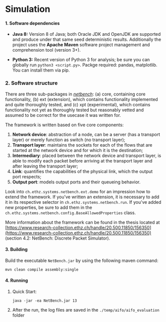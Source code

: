 # Simulation

#### 1. Software dependencies

* **Java 8:** Version 8 of Java; both Oracle JDK and OpenJDK are supported and produce under that same seed deterministic results. Additionally the project uses the **Apache Maven** software project management and comprehension tool (version 3+).

* **Python 3:** Recent version of Python 3 for analysis; be sure you can globally run `python3 <script.py>`. Packge required: pandas, matplotlib. You can install them via pip.



### 2. Software structure

There are three sub-packages in [*netbench*](https://github.com/nsg-ethz/sp-pifo): (a) core, containing core functionality, (b) ext (extension), which contains functionality implemented and quite thoroughly tested, and (c) xpt (experimental), which contains functionality not yet as thoroughly tested but reasonably vetted and assumed to be correct for the usecase it was written for.

The framework is written based on five core components:

1. **Network device**: abstraction of a node, can be a server (has a transport layer) or merely function as switch (no transport layer);
2. **Transport layer**: maintains the sockets for each of the flows that are started at the network device and for which it is the destination;
3. **Intermediary**: placed between the network device and transport layer, is able to modify each packet before arriving at the transport layer and after leaving the transport layer;
4. **Link**: quantifies the capabilities of the physical link, which the output port respects;
5. **Output port**: models output ports and their queueing behavior.

Look into `ch.ethz.systems.netbench.ext.demo` for an impression how to extend the framework.  If you've written an extension, it is necessary to add it in its respective selector in `ch.ethz.systems.netbench.run`. If you've added new properties, be sure to add them in the `ch.ethz.systems.netbench.config.BaseAllowedProperties` class.

More information about the framework can be found in the thesis located at [https://www.research-collection.ethz.ch/handle/20.500.11850/156350](https://www.research-collection.ethz.ch/handle/20.500.11850/156350) (section 4.2: NetBench: Discrete Packet Simulator).

#### 3. Building

Build the executable `NetBench.jar` by using the following maven command: 

```
mvn clean compile assembly:single
```

#### 4. Running

1. Quick Start:

   ```
   java -jar -ea NetBench.jar 13
   ```

2. After the run, the log files are saved in the `./temp/aifo/aifo_evaluation` folder

